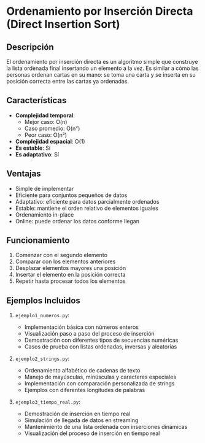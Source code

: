 # Ordenamiento por Inserción Directa (Direct Insertion Sort)

## Descripción
El ordenamiento por inserción directa es un algoritmo simple que construye la lista ordenada final insertando un elemento a la vez. Es similar a cómo las personas ordenan cartas en su mano: se toma una carta y se inserta en su posición correcta entre las cartas ya ordenadas.

## Características
- **Complejidad temporal**: 
  - Mejor caso: O(n)
  - Caso promedio: O(n²)
  - Peor caso: O(n²)
- **Complejidad espacial**: O(1)
- **Es estable**: Sí
- **Es adaptativo**: Sí

## Ventajas
- Simple de implementar
- Eficiente para conjuntos pequeños de datos
- Adaptativo: eficiente para datos parcialmente ordenados
- Estable: mantiene el orden relativo de elementos iguales
- Ordenamiento in-place
- Online: puede ordenar los datos conforme llegan

## Funcionamiento
1. Comenzar con el segundo elemento
2. Comparar con los elementos anteriores
3. Desplazar elementos mayores una posición
4. Insertar el elemento en la posición correcta
5. Repetir hasta procesar todos los elementos

## Ejemplos Incluidos

1. `ejemplo1_numeros.py`:
   - Implementación básica con números enteros
   - Visualización paso a paso del proceso de inserción
   - Demostración con diferentes tipos de secuencias numéricas
   - Casos de prueba con listas ordenadas, inversas y aleatorias

2. `ejemplo2_strings.py`:
   - Ordenamiento alfabético de cadenas de texto
   - Manejo de mayúsculas, minúsculas y caracteres especiales
   - Implementación con comparación personalizada de strings
   - Ejemplos con diferentes longitudes de palabras

3. `ejemplo3_tiempo_real.py`:
   - Demostración de inserción en tiempo real
   - Simulación de llegada de datos en streaming
   - Mantenimiento de una lista ordenada con inserciones dinámicas
   - Visualización del proceso de inserción en tiempo real
